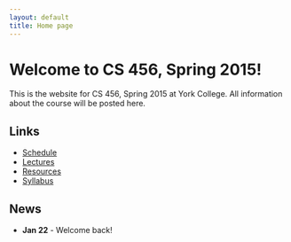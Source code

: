 ```yaml
---
layout: default
title: Home page
---
```


# Welcome to CS 456, Spring 2015!

This is the website for CS 456, Spring 2015 at York College.
All information about the course will be posted here.

## Links

* [Schedule](schedule/index.html)
* [Lectures](lectures/index.html)
* [Resources](resources.html)
* [Syllabus](syllabus.html)

## News

* **Jan 22** - Welcome back!
